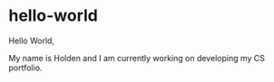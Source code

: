 # hello-world

Hello World,

My name is Holden and I am currently working on developing my CS portfolio. 
